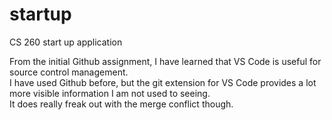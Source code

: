# startup
CS 260 start up application  

From the initial Github assignment, I have learned that VS Code is useful for source control management.  
I have used Github before, but the git extension for VS Code provides a lot more visible information I am not used to seeing.  
It does really freak out with the merge conflict though.
